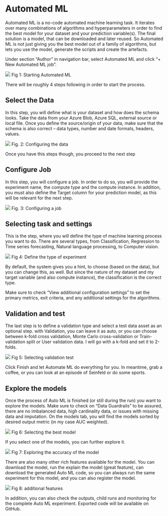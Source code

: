 # Automated ML


Automated ML is a no-code automated machine learning task. It iterates over many combinations of algorithms and hyperparameters in order to find the best model for your dataset and your prediction variable(s). The final solution is a model, that can be downloaded and later reused. So Automated ML is not just giving you the best model out of a family of algorithms, but lets you use the model, generate the scripts and create the artefacts.

Under section “Author” in navigation bar, select Automated ML and click “+ New Automated ML job”.


![](imgs/img13_01.png)
Fig 1: Starting Automated ML


There will be roughly 4 steps following in order to start the process.

## Select the Data

In this step, you will define what is your dataset and how does the schema looks. Take the data from your Azure Blob, Azure SQL, external source or local file. Once you define the source/origin of your data, make sure that the schema is also correct – data types, number and date formats, headers, values.


![](imgs/img13_02.png)
Fig. 2: Configuring the data

Once you have this steps though, you proceed to the next step

## Configure Job

In this step, you will configure a job. In order to do so, you will provide the experiment name, the compute type and the compute instance. In addition, you must also define the Target column for your prediction model, as this will be relevant for the next step.

![](imgs/img13_03.png)
Fig. 3: Configuring a job

## Selecting task and settings

This is the step, where you will define the type of machine learning process you want to do. There are several types, from Classification, Regression to Time series forecasting, Natural language processing, to Computer vision.


![](imgs/img13_04.png)
Fig 4: Define the type of experiment

By default, the system gives you a hint, to choose (based on the data), but you can change this, as well. But since the nature of my dataset and my target variable (and also compute instance), the classification is the correct type.

Make sure to check “View additional configuration settings” to set the primary metrics, exit criteria, and any additional settings for the algorithms.

## Validation and test

The last step is to define a validation type and select a test data asset as an optional step. with Validation, you can leave it as auto, or you can choose between k-fold cross validation, Monte Carlo cross-validation or Train-validation split or User validation data. I will go with a k-fold and set it to 2-folds.


![](imgs/img13_05.png)
Fig 5: Selecting validation test

Click Finish and let Automate ML do everything for you. In meantime, grab a coffee, or you can look at an episode of Seinfeld or do some sports.

## Explore the models

Once the process of Auto ML is finished (or still during the run) you want to explore the models. Make sure to check on “Data Guardrails” to be assured, there are no imbalanced data, high cardinality data, or issues with missing data and imputation. On the models tab, you will find the models sorted by desired output metric (in my case AUC weighted).

![](imgs/img13_06.png)
Fig 6: Selecting the best model

If you select one of the models, you can further explore it.


![](imgs/img13_07.png)
Fig 7: Exploring the accuracy of the model

There are also many other rich features available for the model. You can download the model, run the explain the model (great feature), can download the generated Auto ML code, so you can always run the same experiment for this model, and you can also register the model.

![](imgs/img13_08.png)
Fig 8: additional features

In addition, you can also check the outputs, child runs and monitoring for the complete Auto ML experiment. Exported code will be available on GitHub.


